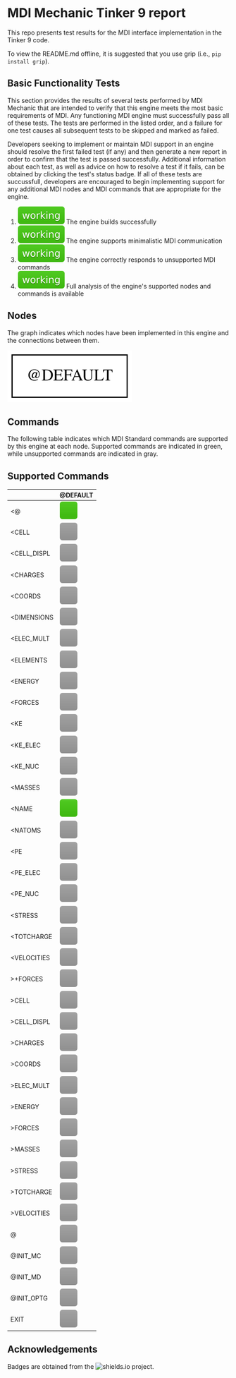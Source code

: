 # MDI Mechanic Tinker 9 report

This repo presents test results for the MDI interface implementation in the Tinker 9 code.

To view the README.md offline, it is suggested that you use grip (i.e., `pip install grip`).

[yaml]: <> ( prepend )

## Basic Functionality Tests

This section provides the results of several tests performed by MDI Mechanic that are intended to verify that this engine meets the most basic requirements of MDI.
Any functioning MDI engine must successfully pass all of these tests.
The tests are performed in the listed order, and a failure for one test causes all subsequent tests to be skipped and marked as failed.

Developers seeking to implement or maintain MDI support in an engine should resolve the first failed test (if any) and then generate a new report in order to confirm that the test is passed successfully.
Additional information about each test, as well as advice on how to resolve a test if it fails, can be obtained by clicking the test's status badge.
If all of these tests are succussfull, developers are encouraged to begin implementing support for any additional MDI nodes and MDI commands that are appropriate for the engine.

[comment]: <> (Badges are downloaded from shields.io, i.e.:)
[comment]: <> (curl https://img.shields.io/badge/-working-success --output report/badges/-working-success.svg)

1. [![validate_engine](report/dynamic_badges/step_engine_build.svg)](mdimechanic.yml) The engine builds successfully
2. [![min_mdi](report/dynamic_badges/step_min_engine.svg)](report/markdown/minimalistic.md) The engine supports minimalistic MDI communication
3. [![errors_correctly](report/dynamic_badges/step_unsupported.svg)](mdimechanic.yml) The engine correctly responds to unsupported MDI commands
4. [![completed_analysis](report/dynamic_badges/step_mdi_nodes.svg)](mdimechanic.yml) Full analysis of the engine's supported nodes and commands is available

## Nodes

The graph indicates which nodes have been implemented in this engine and the connections between them.

![node_graph](report/graphs/node-report.gv.svg)

## Commands

The following table indicates which MDI Standard commands are supported by this engine at each node.
Supported commands are indicated in green, while unsupported commands are indicated in gray.

[travis]: <> ( supported_commands )
## Supported Commands

| | @DEFAULT |
| ------------- | ------------- |
| &lt;@ | ![command](report/badges/box-brightgreen.svg) |
| &lt;CELL | ![command](report/badges/box-lightgray.svg) |
| &lt;CELL_DISPL | ![command](report/badges/box-lightgray.svg) |
| &lt;CHARGES | ![command](report/badges/box-lightgray.svg) |
| &lt;COORDS | ![command](report/badges/box-lightgray.svg) |
| &lt;DIMENSIONS | ![command](report/badges/box-lightgray.svg) |
| &lt;ELEC_MULT | ![command](report/badges/box-lightgray.svg) |
| &lt;ELEMENTS | ![command](report/badges/box-lightgray.svg) |
| &lt;ENERGY | ![command](report/badges/box-lightgray.svg) |
| &lt;FORCES | ![command](report/badges/box-lightgray.svg) |
| &lt;KE | ![command](report/badges/box-lightgray.svg) |
| &lt;KE_ELEC | ![command](report/badges/box-lightgray.svg) |
| &lt;KE_NUC | ![command](report/badges/box-lightgray.svg) |
| &lt;MASSES | ![command](report/badges/box-lightgray.svg) |
| &lt;NAME | ![command](report/badges/box-brightgreen.svg) |
| &lt;NATOMS | ![command](report/badges/box-lightgray.svg) |
| &lt;PE | ![command](report/badges/box-lightgray.svg) |
| &lt;PE_ELEC | ![command](report/badges/box-lightgray.svg) |
| &lt;PE_NUC | ![command](report/badges/box-lightgray.svg) |
| &lt;STRESS | ![command](report/badges/box-lightgray.svg) |
| &lt;TOTCHARGE | ![command](report/badges/box-lightgray.svg) |
| &lt;VELOCITIES | ![command](report/badges/box-lightgray.svg) |
| &gt;+FORCES | ![command](report/badges/box-lightgray.svg) |
| &gt;CELL | ![command](report/badges/box-lightgray.svg) |
| &gt;CELL_DISPL | ![command](report/badges/box-lightgray.svg) |
| &gt;CHARGES | ![command](report/badges/box-lightgray.svg) |
| &gt;COORDS | ![command](report/badges/box-lightgray.svg) |
| &gt;ELEC_MULT | ![command](report/badges/box-lightgray.svg) |
| &gt;ENERGY | ![command](report/badges/box-lightgray.svg) |
| &gt;FORCES | ![command](report/badges/box-lightgray.svg) |
| &gt;MASSES | ![command](report/badges/box-lightgray.svg) |
| &gt;STRESS | ![command](report/badges/box-lightgray.svg) |
| &gt;TOTCHARGE | ![command](report/badges/box-lightgray.svg) |
| &gt;VELOCITIES | ![command](report/badges/box-lightgray.svg) |
| @ | ![command](report/badges/box-lightgray.svg) |
| @INIT_MC | ![command](report/badges/box-lightgray.svg) |
| @INIT_MD | ![command](report/badges/box-lightgray.svg) |
| @INIT_OPTG | ![command](report/badges/box-lightgray.svg) |
| EXIT | ![command](report/badges/box-lightgray.svg) |

## Acknowledgements

Badges are obtained from the ![shields.io](https://shields.io/) project.
